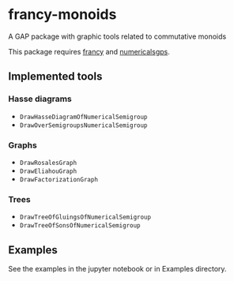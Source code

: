 # francy-monoids

A GAP package with graphic tools related to commutative monoids

This package requires [francy](https://github.com/mcmartins/francy) and [numericalsgps](https://github.com/gap-packages/numericalsgps).

## Implemented tools

### Hasse diagrams

- `DrawHasseDiagramOfNumericalSemigroup`
- `DrawOverSemigroupsNumericalSemigroup`

### Graphs

- `DrawRosalesGraph`
- `DrawEliahouGraph`
- `DrawFactorizationGraph`

### Trees 

- `DrawTreeOfGluingsOfNumericalSemigroup`
- `DrawTreeOfSonsOfNumericalSemigroup`

## Examples

See the examples in the jupyter notebook or in Examples directory.
